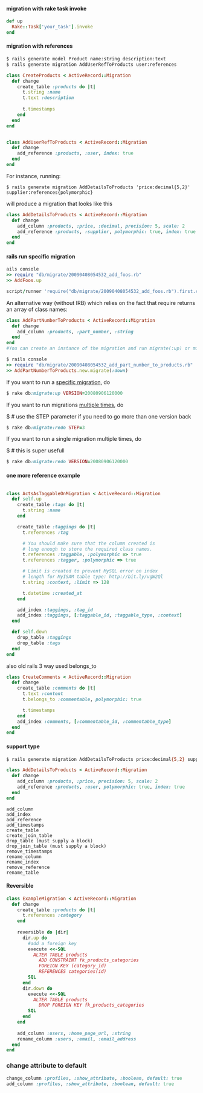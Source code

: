 




#### migration with rake task invoke

```ruby
def up
  Rake::Task['your_task'].invoke
end

```



#### migration with references


```bash
$ rails generate model Product name:string description:text
$ rails generate migration AddUserRefToProducts user:references
```

```ruby
class CreateProducts < ActiveRecord::Migration
  def change
    create_table :products do |t|
      t.string :name
      t.text :description
 
      t.timestamps
    end
  end
end


class AddUserRefToProducts < ActiveRecord::Migration
  def change
    add_reference :products, :user, index: true
  end
end


```


For instance, running:

```
$ rails generate migration AddDetailsToProducts 'price:decimal{5,2}' supplier:references{polymorphic}
```

will produce a migration that looks like this

```ruby
class AddDetailsToProducts < ActiveRecord::Migration
  def change
    add_column :products, :price, :decimal, precision: 5, scale: 2
    add_reference :products, :supplier, polymorphic: true, index: true
  end
end
```


#### rails run specific migration

```ruby
ails console
>> require "db/migrate/20090408054532_add_foos.rb"
>> AddFoos.up

script/runner 'require("db/migrate/20090408054532_add_foos.rb").first.constantize.up'
```

An alternative way (without IRB) which relies on the fact that require returns an array of class names:


```ruby
class AddPartNumberToProducts < ActiveRecord::Migration
  def change
    add_column :products, :part_number, :string
  end
end
#You can create an instance of the migration and run migrate(:up) or migrate(:down) on an instance, like this:

$ rails console
>> require "db/migrate/20090408054532_add_part_number_to_products.rb"
>> AddPartNumberToProducts.new.migrate(:down)
```


If you want to run a [specific migration](http://guides.rubyonrails.org/migrations.html#running-specific-migrations), do

```ruby
$ rake db:migrate:up VERSION=20080906120000
```

If you want to run migrations [multiple times](http://guides.rubyonrails.org/migrations.html#rolling-back), do


$ # use the STEP parameter if you need to go more than one version back
```ruby
$ rake db:migrate:redo STEP=3
```
If you want to run a single migration multiple times, do

$ # this is super usefull
```ruby
$ rake db:migrate:redo VERSION=20080906120000
```

#### one more reference example

```ruby

class ActsAsTaggableOnMigration < ActiveRecord::Migration
  def self.up
    create_table :tags do |t|
      t.string :name
    end

    create_table :taggings do |t|
      t.references :tag

      # You should make sure that the column created is
      # long enough to store the required class names.
      t.references :taggable, :polymorphic => true
      t.references :tagger, :polymorphic => true

      # Limit is created to prevent MySQL error on index
      # length for MyISAM table type: http://bit.ly/vgW2Ql
      t.string :context, :limit => 128

      t.datetime :created_at
    end

    add_index :taggings, :tag_id
    add_index :taggings, [:taggable_id, :taggable_type, :context]
  end

  def self.down
    drop_table :taggings
    drop_table :tags
  end
end
```

also old rails 3 way used belongs_to

```ruby
class CreateComments < ActiveRecord::Migration
  def change
    create_table :comments do |t|
      t.text :content
      t.belongs_to :commentable, polymorphic: true

      t.timestamps
    end
    add_index :comments, [:commentable_id, :commentable_type]
  end
end
```


#### support type

```bash
$ rails generate migration AddDetailsToProducts price:decimal{5,2} supplier:references{polymorphic}
```

```ruby
class AddDetailsToProducts < ActiveRecord::Migration
  def change
    add_column :products, :price, precision: 5, scale: 2
    add_reference :products, :user, polymorphic: true, index: true
  end
end
```


```
add_column
add_index
add_reference
add_timestamps
create_table
create_join_table
drop_table (must supply a block)
drop_join_table (must supply a block)
remove_timestamps
rename_column
rename_index
remove_reference
rename_table
```

#### Reversible

```ruby
class ExampleMigration < ActiveRecord::Migration
  def change
    create_table :products do |t|
      t.references :category
    end
 
    reversible do |dir|
      dir.up do
        #add a foreign key
        execute <<-SQL
          ALTER TABLE products
            ADD CONSTRAINT fk_products_categories
            FOREIGN KEY (category_id)
            REFERENCES categories(id)
        SQL
      end
      dir.down do
        execute <<-SQL
          ALTER TABLE products
            DROP FOREIGN KEY fk_products_categories
        SQL
      end
    end
 
    add_column :users, :home_page_url, :string
    rename_column :users, :email, :email_address
  end
end
```


### change attribute to default 

```ruby
change_column :profiles, :show_attribute, :boolean, default: true
add_column :profiles, :show_attribute, :boolean, default: true
```
  



